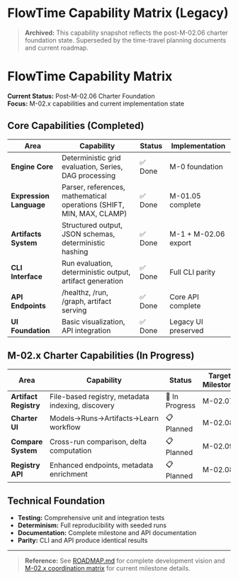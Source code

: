 # FlowTime Capability Matrix (Legacy)

> **Archived:** This capability snapshot reflects the post-M-02.06 charter foundation state. Superseded by the time-travel planning documents and current roadmap.

<!-- original content below -->

# FlowTime Capability Matrix

**Current Status:** Post-M-02.06 Charter Foundation  
**Focus:** M-02.x capabilities and current implementation state  

## Core Capabilities (Completed)

| Area | Capability | Status | Implementation |
|------|------------|--------|----------------|
| **Engine Core** | Deterministic grid evaluation, Series<T>, DAG processing | ✅ Done | M-0 foundation |
| **Expression Language** | Parser, references, mathematical operations (SHIFT, MIN, MAX, CLAMP) | ✅ Done | M-01.05 complete |
| **Artifacts System** | Structured output, JSON schemas, deterministic hashing | ✅ Done | M-1 + M-02.06 export |
| **CLI Interface** | Run evaluation, deterministic output, artifact generation | ✅ Done | Full CLI parity |
| **API Endpoints** | /healthz, /run, /graph, artifact serving | ✅ Done | Core API complete |
| **UI Foundation** | Basic visualization, API integration | ✅ Done | Legacy UI preserved |

## M-02.x Charter Capabilities (In Progress)

| Area | Capability | Status | Target Milestone |
|------|------------|--------|------------------|
| **Artifact Registry** | File-based registry, metadata indexing, discovery | 🚧 In Progress | M-02.07 |
| **Charter UI** | Models→Runs→Artifacts→Learn workflow | 📋 Planned | M-02.08 |
| **Compare System** | Cross-run comparison, delta computation | 📋 Planned | M-02.09 |
| **Registry API** | Enhanced endpoints, metadata enrichment | 📋 Planned | M-02.08 |

## Technical Foundation

- **Testing:** Comprehensive unit and integration tests
- **Determinism:** Full reproducibility with seeded runs  
- **Documentation:** Complete milestone and API documentation
- **Parity:** CLI and API produce identical results

---

> **Reference:** See [ROADMAP.md](ROADMAP.md) for complete development vision and [M-02.x coordination matrix](coordination-matrix.md) for current milestone details.
